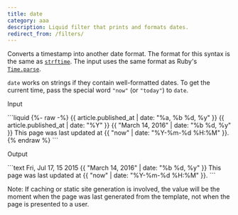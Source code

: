 ```yaml
---
title: date
category: aaa
description: Liquid filter that prints and formats dates.
redirect_from: /filters/
---
```


Converts a timestamp into another date format. The format for this syntax is the same as [`strftime`](http://strftime.net). The input uses the same format as Ruby's [`Time.parse`](https://ruby-doc.org/stdlib/libdoc/time/rdoc/Time.html#method-c-parse).

`date` works on strings if they contain well-formatted dates.
To get the current time, pass the special word `"now"` (or `"today"`) to `date`.

<p class="code-label">Input</p>
```liquid
{%- raw -%}
{{ article.published_at | date: "%a, %b %d, %y" }}
{{ article.published_at | date: "%Y" }}
{{ "March 14, 2016" | date: "%b %d, %y" }}
This page was last updated at {{ "now" | date: "%Y-%m-%d %H:%M" }}.
{% endraw %}
```

<p class="code-label">Output</p>
```text
Fri, Jul 17, 15
2015
{{ "March 14, 2016" | date: "%b %d, %y" }}
This page was last updated at {{ "now" | date: "%Y-%m-%d %H:%M" }}.
```

Note: If caching or static site generation is involved, the value will be the moment when the page was last generated from the template, not when the page is presented to a user.
